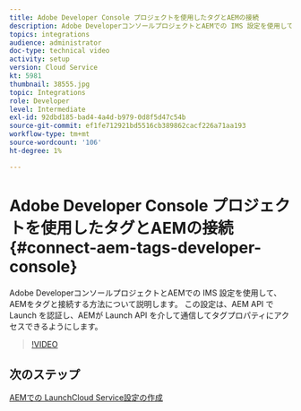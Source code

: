```yaml
---
title: Adobe Developer Console プロジェクトを使用したタグとAEMの接続
description: Adobe DeveloperコンソールプロジェクトとAEMでの IMS 設定を使用して、AEMをタグと接続する方法について説明します。 この設定は、AEM API で Launch を認証し、AEMが Launch API を介して通信してタグプロパティにアクセスできるようにします。
topics: integrations
audience: administrator
doc-type: technical video
activity: setup
version: Cloud Service
kt: 5981
thumbnail: 38555.jpg
topic: Integrations
role: Developer
level: Intermediate
exl-id: 92dbd185-bad4-4a4d-b979-0d8f5d47c54b
source-git-commit: ef1fe712921bd5516cb389862cacf226a71aa193
workflow-type: tm+mt
source-wordcount: '106'
ht-degree: 1%

---
```


# Adobe Developer Console プロジェクトを使用したタグとAEMの接続 {#connect-aem-tags-developer-console}

Adobe DeveloperコンソールプロジェクトとAEMでの IMS 設定を使用して、AEMをタグと接続する方法について説明します。 この設定は、AEM API で Launch を認証し、AEMが Launch API を介して通信してタグプロパティにアクセスできるようにします。

>[!VIDEO](https://video.tv.adobe.com/v/38555?quality=12&learn=on)

## 次のステップ

[AEMでの LaunchCloud Service設定の作成](create-aem-launch-cloud-service.md)
